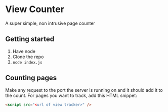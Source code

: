 # View Counter
A super simple, non intrusive page counter

## Getting started
1. Have node
1. Clone the repo
1. `node index.js`

## Counting pages
Make any request to the port the server is running on and it should add it to the count.
For pages you want to track, add this HTML snippet:
```html
<script src="<url of view tracker>" />
```
